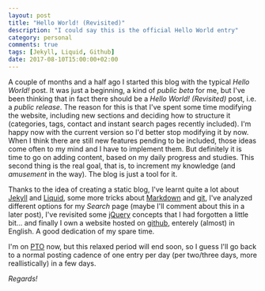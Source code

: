 ```yaml
---
layout: post
title: "Hello World! (Revisited)"
description: "I could say this is the official Hello World entry"
category: personal
comments: true
tags: [Jekyll, Liquid, Github]
date: 2017-08-10T15:00:00+02:00
---
```


A couple of months and a half ago I started this blog with the typical _Hello World!_ post. It was just a beginning, a kind of _public beta_ for me, but I've been thinking that in fact there should be a _Hello World! (Revisited)_ post, i.e. a _public release_. The reason for this is that I've spent some time modifying the website, including new sections and deciding how to structure it (categories, tags, contact and instant search pages recently included). I'm happy now with the current version so I'd better stop modifying it by now. When I think there are still new features pending to be included, those ideas come often to my mind and I have to implement them. But definitely it is time to go on adding content, based on my daily progress and studies. This second thing is the real goal, that is, to increment my knowledge (and _amusement_ in the way). The blog is just a tool for it.

Thanks to the idea of creating a static blog, I've learnt quite a lot about [Jekyll](http://jekyllrb.com/) and [Liquid](https://shopify.github.io/liquid/), some more tricks about [Markdown](https://en.wikipedia.org/wiki/Markdown) and [git](https://git-scm.com/), I've analyzed different options for my *Search* page (maybe I'll comment about this in a later post), I've revisited some [jQuery](https://jquery.com/) concepts that I had forgotten a little bit... and finally I own a website hosted on [github](https://github.com/estraviz/estraviz.github.io), enterely (almost) in English. A good dedication of my spare time.

I'm on <span class="glossary"><a href="#" class="tooltip-right" data-tooltip="{{site.data.glossary.PTO}}">PTO</a></span> now, but this relaxed period will end soon, so I guess I'll go back to a normal posting cadence of one entry per day (per two/three days, more reallistically) in a few days. 

*Regards!*
